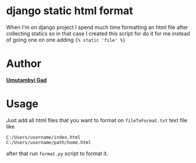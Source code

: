 # django static html format
When I'm on django project I spend much time formatting an html file after collecting statics
so in that case I created this script for do it for me instead of going one on one adding `{% static 'file' %}`
# Author
[**Umutambyi Gad**](https://umutambyigad.herokuapp.com)
# Usage
Just add all html files that you want to format on `fileToFormat.txt` text file like
```
C:/Users/username/index.html
C:/Users/username/path/home.html
```
after that run `format.py` script to format it.
